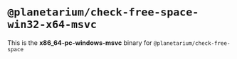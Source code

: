 # `@planetarium/check-free-space-win32-x64-msvc`

This is the **x86_64-pc-windows-msvc** binary for `@planetarium/check-free-space`
